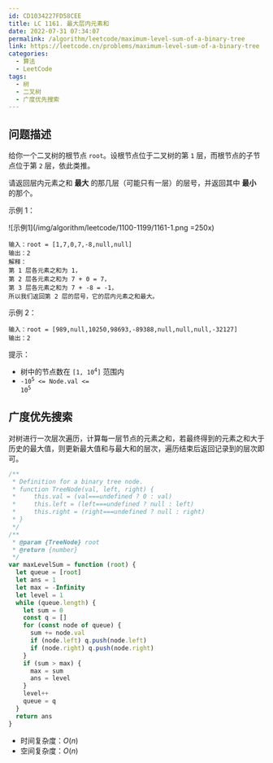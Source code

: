 ```yaml
---
id: CD1034227FD58CEE
title: LC 1161. 最大层内元素和
date: 2022-07-31 07:34:07
permalink: /algorithm/leetcode/maximum-level-sum-of-a-binary-tree
link: https://leetcode.cn/problems/maximum-level-sum-of-a-binary-tree
categories:
  - 算法
  - LeetCode
tags:
  - 树
  - 二叉树
  - 广度优先搜索
---
```


<Level :type='2'/>

## 问题描述

给你一个二叉树的根节点 `root`。设根节点位于二叉树的第 `1` 层，而根节点的子节点位于第 `2` 层，依此类推。

请返回层内元素之和 **最大** 的那几层（可能只有一层）的层号，并返回其中 **最小** 的那个。

示例 1：

![示例1](/img/algorithm/leetcode/1100-1199/1161-1.png =250x)

```text
输入：root = [1,7,0,7,-8,null,null]
输出：2
解释：
第 1 层各元素之和为 1，
第 2 层各元素之和为 7 + 0 = 7，
第 3 层各元素之和为 7 + -8 = -1，
所以我们返回第 2 层的层号，它的层内元素之和最大。
```

示例 2：

```text
输入：root = [989,null,10250,98693,-89388,null,null,null,-32127]
输出：2
```

提示：

- 树中的节点数在 <code>[1, 10<sup>4</sup>]</code> 范围内
- <code>-10<sup>5</sup> <= Node.val <= 10<sup>5</sup></code>

## 广度优先搜索

对树进行一次层次遍历，计算每一层节点的元素之和，若最终得到的元素之和大于历史的最大值，则更新最大值和与最大和的层次，遍历结束后返回记录到的层次即可。

```javascript
/**
 * Definition for a binary tree node.
 * function TreeNode(val, left, right) {
 *     this.val = (val===undefined ? 0 : val)
 *     this.left = (left===undefined ? null : left)
 *     this.right = (right===undefined ? null : right)
 * }
 */
/**
 * @param {TreeNode} root
 * @return {number}
 */
var maxLevelSum = function (root) {
  let queue = [root]
  let ans = 1
  let max = -Infinity
  let level = 1
  while (queue.length) {
    let sum = 0
    const q = []
    for (const node of queue) {
      sum += node.val
      if (node.left) q.push(node.left)
      if (node.right) q.push(node.right)
    }
    if (sum > max) {
      max = sum
      ans = level
    }
    level++
    queue = q
  }
  return ans
}
```

- 时间复杂度：$O(n)$
- 空间复杂度：$O(n)$
